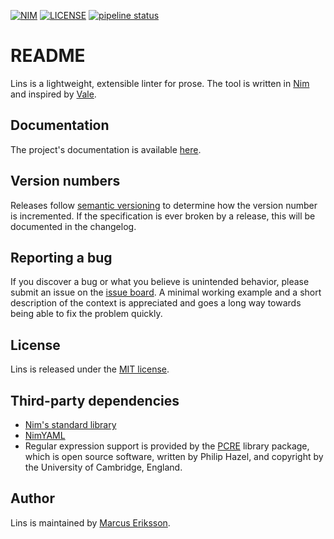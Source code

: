 [![NIM](https://img.shields.io/badge/Nim-0.19.2-orange.svg?style=flat-square)](https://nim-lang.org)
[![LICENSE](https://img.shields.io/badge/license-MIT-blue.svg?style=flat-square)](https://opensource.org/licenses/MIT)
[![pipeline status](https://gitlab.com/sthenic/lins/badges/latest/pipeline.svg)](https://gitlab.com/sthenic/lins/commits/latest)

# README
Lins is a lightweight, extensible linter for prose. The tool is written in [Nim](https://nim-lang.org) and inspired by [Vale](https://github.com/errata-ai/vale).

## Documentation
The project's documentation is available [here](https://sthenic.gitlab.io/lins).

## Version numbers
Releases follow [semantic versioning](https://semver.org/) to determine how the version number is incremented. If the specification is ever broken by a release, this will be documented in the changelog.

## Reporting a bug
If you discover a bug or what you believe is unintended behavior, please submit an issue on the [issue board](https://gitlab.com/sthenic/lins_nim/issues). A minimal working example and a short description of the context is appreciated and goes a long way towards being able to fix the problem quickly.

## License
Lins is released under the [MIT license](https://opensource.org/licenses/MIT).

## Third-party dependencies

* [Nim's standard library](https://github.com/nim-lang/Nim)
* [NimYAML](https://github.com/flyx/NimYAML)
* Regular expression support is provided by the
  [PCRE](http://pcre.sourceforge.net) library package, which is open source
  software, written by Philip Hazel, and copyright by the University of
  Cambridge, England.

## Author
Lins is maintained by [Marcus Eriksson](mailto:marcus.jr.eriksson@gmail.com).
